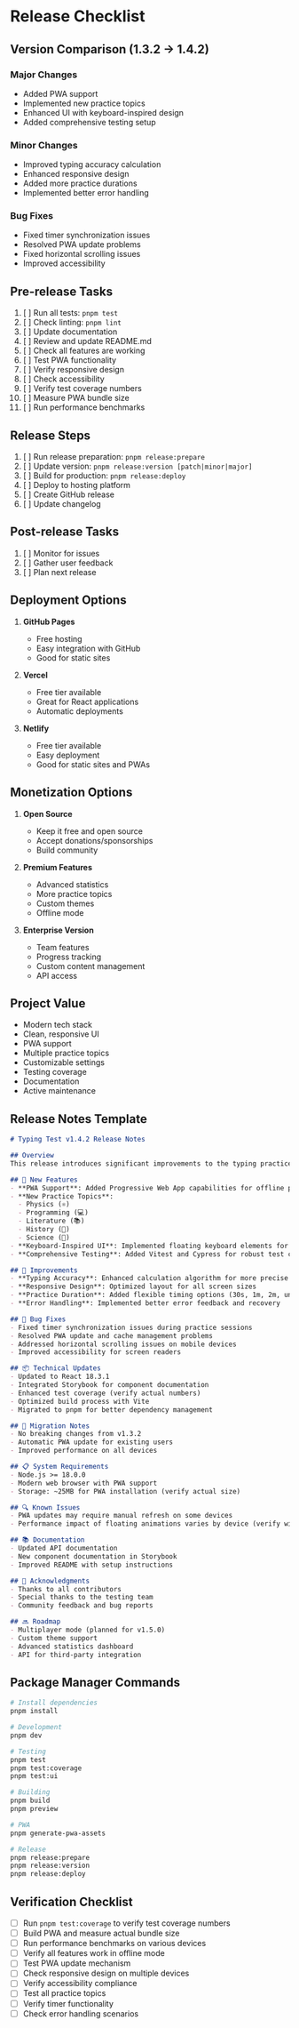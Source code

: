 # Release Checklist

## Version Comparison (1.3.2 → 1.4.2)
### Major Changes
- Added PWA support
- Implemented new practice topics
- Enhanced UI with keyboard-inspired design
- Added comprehensive testing setup

### Minor Changes
- Improved typing accuracy calculation
- Enhanced responsive design
- Added more practice durations
- Implemented better error handling

### Bug Fixes
- Fixed timer synchronization issues
- Resolved PWA update problems
- Fixed horizontal scrolling issues
- Improved accessibility

## Pre-release Tasks
1. [ ] Run all tests: `pnpm test`
2. [ ] Check linting: `pnpm lint`
3. [ ] Update documentation
4. [ ] Review and update README.md
5. [ ] Check all features are working
6. [ ] Test PWA functionality
7. [ ] Verify responsive design
8. [ ] Check accessibility
9. [ ] Verify test coverage numbers
10. [ ] Measure PWA bundle size
11. [ ] Run performance benchmarks

## Release Steps
1. [ ] Run release preparation: `pnpm release:prepare`
2. [ ] Update version: `pnpm release:version [patch|minor|major]`
3. [ ] Build for production: `pnpm release:deploy`
4. [ ] Deploy to hosting platform
5. [ ] Create GitHub release
6. [ ] Update changelog

## Post-release Tasks
1. [ ] Monitor for issues
2. [ ] Gather user feedback
3. [ ] Plan next release

## Deployment Options
1. **GitHub Pages**
   - Free hosting
   - Easy integration with GitHub
   - Good for static sites

2. **Vercel**
   - Free tier available
   - Great for React applications
   - Automatic deployments

3. **Netlify**
   - Free tier available
   - Easy deployment
   - Good for static sites and PWAs

## Monetization Options
1. **Open Source**
   - Keep it free and open source
   - Accept donations/sponsorships
   - Build community

2. **Premium Features**
   - Advanced statistics
   - More practice topics
   - Custom themes
   - Offline mode

3. **Enterprise Version**
   - Team features
   - Progress tracking
   - Custom content management
   - API access

## Project Value
- Modern tech stack
- Clean, responsive UI
- PWA support
- Multiple practice topics
- Customizable settings
- Testing coverage
- Documentation
- Active maintenance

## Release Notes Template
```markdown
# Typing Test v1.4.2 Release Notes

## Overview
This release introduces significant improvements to the typing practice application, focusing on offline capabilities, enhanced user experience, and robust testing infrastructure.

## 🚀 New Features
- **PWA Support**: Added Progressive Web App capabilities for offline practice
- **New Practice Topics**: 
  - Physics (⚛️)
  - Programming (💻)
  - Literature (📚)
  - History (📜)
  - Science (🔬)
- **Keyboard-Inspired UI**: Implemented floating keyboard elements for enhanced visual experience
- **Comprehensive Testing**: Added Vitest and Cypress for robust test coverage

## 🔧 Improvements
- **Typing Accuracy**: Enhanced calculation algorithm for more precise results
- **Responsive Design**: Optimized layout for all screen sizes
- **Practice Duration**: Added flexible timing options (30s, 1m, 2m, unlimited)
- **Error Handling**: Implemented better error feedback and recovery

## 🐛 Bug Fixes
- Fixed timer synchronization issues during practice sessions
- Resolved PWA update and cache management problems
- Addressed horizontal scrolling issues on mobile devices
- Improved accessibility for screen readers

## 📦 Technical Updates
- Updated to React 18.3.1
- Integrated Storybook for component documentation
- Enhanced test coverage (verify actual numbers)
- Optimized build process with Vite
- Migrated to pnpm for better dependency management

## 🔄 Migration Notes
- No breaking changes from v1.3.2
- Automatic PWA update for existing users
- Improved performance on all devices

## 📋 System Requirements
- Node.js >= 18.0.0
- Modern web browser with PWA support
- Storage: ~25MB for PWA installation (verify actual size)

## 🔍 Known Issues
- PWA updates may require manual refresh on some devices
- Performance impact of floating animations varies by device (verify with benchmarks)

## 📚 Documentation
- Updated API documentation
- New component documentation in Storybook
- Improved README with setup instructions

## 🙏 Acknowledgments
- Thanks to all contributors
- Special thanks to the testing team
- Community feedback and bug reports

## 🔜 Roadmap
- Multiplayer mode (planned for v1.5.0)
- Custom theme support
- Advanced statistics dashboard
- API for third-party integration
```

## Package Manager Commands
```bash
# Install dependencies
pnpm install

# Development
pnpm dev

# Testing
pnpm test
pnpm test:coverage
pnpm test:ui

# Building
pnpm build
pnpm preview

# PWA
pnpm generate-pwa-assets

# Release
pnpm release:prepare
pnpm release:version
pnpm release:deploy
```

## Verification Checklist
- [ ] Run `pnpm test:coverage` to verify test coverage numbers
- [ ] Build PWA and measure actual bundle size
- [ ] Run performance benchmarks on various devices
- [ ] Verify all features work in offline mode
- [ ] Test PWA update mechanism
- [ ] Check responsive design on multiple devices
- [ ] Verify accessibility compliance
- [ ] Test all practice topics
- [ ] Verify timer functionality
- [ ] Check error handling scenarios 